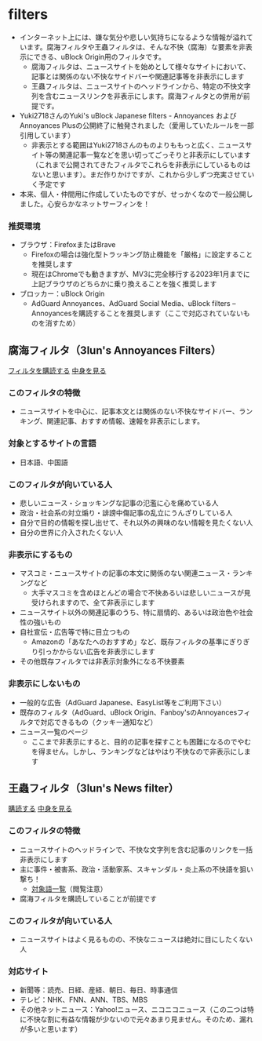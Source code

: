 # filters
- インターネット上には、嫌な気分や悲しい気持ちになるような情報が溢れています。腐海フィルタや王蟲フィルタは、そんな不快（腐海）な要素を非表示にできる、uBlock Origin用のフィルタです。
  - 腐海フィルタは、ニュースサイトを始めとして様々なサイトにおいて、記事とは関係のない不快なサイドバーや関連記事等を非表示にします
  - 王蟲フィルタは、ニュースサイトのヘッドラインから、特定の不快文字列を含むニュースリンクを非表示にします。腐海フィルタとの併用が前提です。
- Yuki2718さんのYuki's uBlock Japanese filters - Annoyances および Annoyances Plusの公開終了に触発されました（愛用していたルールを一部引用しています）
  - 非表示とする範囲はYuki2718さんのものよりももっと広く、ニュースサイト等の関連記事一覧などを思い切ってごっそりと非表示にしています（これまで公開されてきたフィルタでこれらを非表示にしているものはないと思います）。まだ作りかけですが、これから少しずつ充実させていく予定です
- 本来、個人・仲間用に作成していたものですが、せっかくなので一般公開しました。心安らかなネットサーフィンを！

### 推奨環境
- ブラウザ：FirefoxまたはBrave
  - Firefoxの場合は強化型トラッキング防止機能を「厳格」に設定することを推奨します 
  - 現在はChromeでも動きますが、MV3に完全移行する2023年1月までに上記ブラウザのどちらかに乗り換えることを強く推奨します
- ブロッカー：uBlock Origin
  - AdGuard Annoyances、AdGuard Social Media、uBlock filters – Annoyancesを購読することを推奨します（ここで対応されていないものを消すため）

## 腐海フィルタ（3lun's Annoyances Filters）
<a href="https://subscribe.adblockplus.org/?location=https://raw.githubusercontent.com/3lun/filters/main/annoyances.txt&title=3lun's Annoyances filter">フィルタを購読する</a>
[中身を見る](https://raw.githubusercontent.com/3lun/filters/main/annoyances.txt)

### このフィルタの特徴
- ニュースサイトを中心に、記事本文とは関係のない不快なサイドバー、ランキング、関連記事、おすすめ情報、速報を非表示にします。

### 対象とするサイトの言語
- 日本語、中国語

### このフィルタが向いている人
- 悲しいニュース・ショッキングな記事の氾濫に心を痛めている人
- 政治・社会系の対立煽り・誹謗中傷記事の乱立にうんざりしている人
- 自分で目的の情報を探し出せて、それ以外の興味のない情報を見たくない人
- 自分の世界に介入されたくない人

### 非表示にするもの
- マスコミ・ニュースサイトの記事の本文に関係のない関連ニュース・ランキングなど
  - 大手マスコミを含めほとんどの場合で不快あるいは悲しいニュースが見受けられますので、全て非表示にします
- ニュースサイト以外の関連記事のうち、特に扇情的、あるいは政治色や社会性の強いもの
- 自社宣伝・広告等で特に目立つもの
  - Amazonの「あなたへのおすすめ」など、既存フィルタの基準にぎりぎり引っかからない広告を非表示にします
- その他既存フィルタでは非表示対象外になる不快要素

### 非表示にしないもの
- 一般的な広告（AdGuard Japanese、EasyList等をご利用下さい）
- 既存のフィルタ（AdGuard、uBlock Origin、Fanboy'sのAnnoyancesフィルタで対応できるもの（クッキー通知など）
- ニュース一覧のページ
  - ここまで非表示にすると、目的の記事を探すことも困難になるのでやむを得ません。しかし、ランキングなどはやはり不快なので非表示にします

## 王蟲フィルタ（3lun's News filter）
<a href="https://subscribe.adblockplus.org/?location=https://raw.githubusercontent.com/3lun/filters/main/news.txt&title=3lun's News filter">購読する</a>
[中身を見る](https://raw.githubusercontent.com/3lun/filters/main/news.txt)

### このフィルタの特徴
- ニュースサイトのヘッドラインで、不快な文字列を含む記事のリンクを一括非表示にします
- 主に事件・被害系、政治・活動家系、スキャンダル・炎上系の不快語を狙い撃ち！
  - [対象語一覧](https://raw.githubusercontent.com/3lun/filters/main/words.txt)（閲覧注意）
- 腐海フィルタを購読していることが前提です

### このフィルタが向いている人
- ニュースサイトはよく見るものの、不快なニュースは絶対に目にしたくない人

### 対応サイト
- 新聞等：読売、日経、産経、朝日、毎日、時事通信
- テレビ：NHK、FNN、ANN、TBS、MBS
- その他ネットニュース：Yahoo!ニュース、ニコニコニュース（この二つは特に不快な割に有益な情報が少ないので元々あまり見ません。そのため、漏れが多いと思います）
